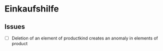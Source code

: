 # Einkaufshilfe

## Issues
* [ ] Deletion of an element of productkind creates an anomaly in elements of product